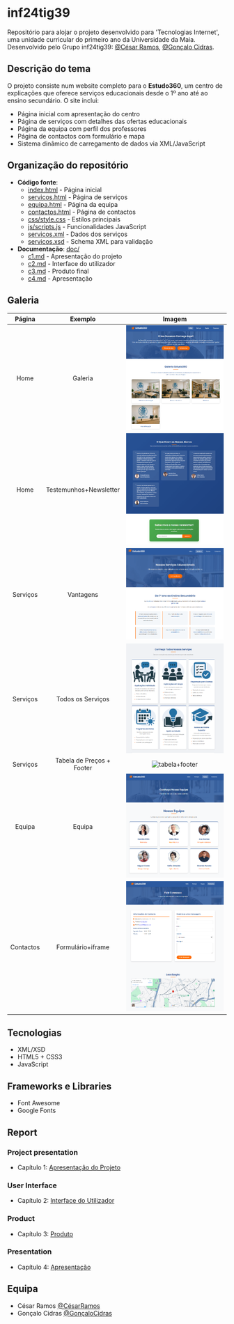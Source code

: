# inf24tig39

Repositório para alojar o projeto desenvolvido para 'Tecnologias Internet', uma unidade curricular do primeiro ano da Universidade da Maia. Desenvolvido pelo Grupo inf24tig39: [@César Ramos](https://github.com/devCesarRamos), [@Gonçalo Cidras](https://github.com/devCidras).

## Descrição do tema

O projeto consiste num website completo para o **Estudo360**, um centro de explicações que oferece serviços educacionais desde o 1º ano até ao ensino secundário. O site inclui:

- Página inicial com apresentação do centro
- Página de serviços com detalhes das ofertas educacionais
- Página da equipa com perfil dos professores
- Página de contactos com formulário e mapa
- Sistema dinâmico de carregamento de dados via XML/JavaScript

## Organização do repositório

- **Código fonte**:
  - [index.html](index.html) - Página inicial
  - [servicos.html](servicos.html) - Página de serviços
  - [equipa.html](equipa.html) - Página da equipa
  - [contactos.html](contactos.html) - Página de contactos
  - [css/style.css](css/style.css) - Estilos principais
  - [js/scripts.js](js/scripts.js) - Funcionalidades JavaScript
  - [servicos.xml](xml/servicos.xml) - Dados dos serviços
  - [servicos.xsd](xml/servicos.xsd) - Schema XML para validação
- **Documentação**: [doc/](doc/)
  - [c1.md](doc/c1.md) - Apresentação do projeto
  - [c2.md](doc/c2.md) - Interface do utilizador
  - [c3.md](doc/c3.md) - Produto final
  - [c4.md](doc/c4.md) - Apresentação

## Galeria

|  Página   |          Exemplo          |                               Imagem                               |
| :-------: | :-----------------------: | :----------------------------------------------------------------: |
|   Home    |          Galeria          |         ![header+galeria](./assets/img/Header_Galeria.PNG)         |
|   Home    |  Testemunhos+Newsletter   | ![testemunhos+newsletter](./assets/img/Testemunhos_Newsletter.PNG) |
| Serviços  |         Vantagens         |       ![header+vantagens](./assets/img/Header+Vantagens.PNG)       |
| Serviços  |     Todos os Serviços     |            ![todosServicos](./assets/img/servicos.png)             |
| Serviços  | Tabela de Preços + Footer |       ![tabela+footer](./assets/img/TabelaPreços+Footer.PNG)       |
|  Equipa   |          Equipa           |             ![header+equipa](./assets/img/equipa.png)              |
| Contactos |     Formulário+iframe     |  ![header+formulario+iframe](./assets/img/header+form+iframe.PNG)  |

## Tecnologias

- XML/XSD
- HTML5 + CSS3
- JavaScript

## Frameworks e Libraries

- Font Awesome
- Google Fonts

## Report

### Project presentation

- Capítulo 1: [Apresentação do Projeto](doc/c1.md)

### User Interface

- Capítulo 2: [Interface do Utilizador](doc/c2.md)

### Product

- Capítulo 3: [Produto](doc/c3.md)

### Presentation

- Capítulo 4: [Apresentação](doc/c4.md)

## Equipa

- César Ramos [@CésarRamos](https://github.com/devCesarRamos)
- Gonçalo Cidras [@GonçaloCidras](https://github.com/devCidras)
